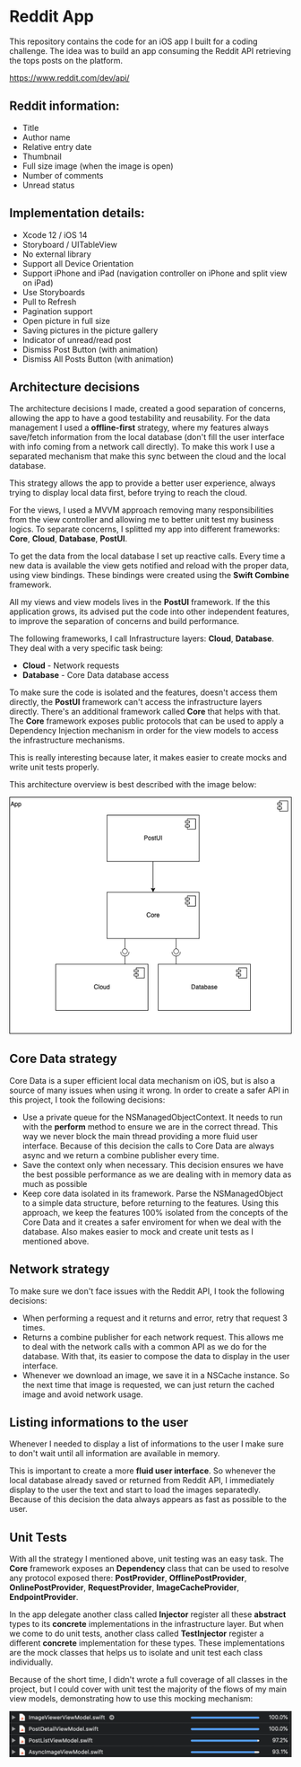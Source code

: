 # Reddit App

This repository contains the code for an iOS app I built for a coding challenge. The idea was to build an app consuming the Reddit API retrieving the tops posts on the platform.

https://www.reddit.com/dev/api/

## Reddit information:
* Title
* Author name
* Relative entry date
* Thumbnail
* Full size image (when the image is open)
* Number of comments
* Unread status

## Implementation details:
* Xcode 12 / iOS 14
* Storyboard / UITableView
* No external library
* Support all Device Orientation
* Support iPhone and iPad (navigation controller on iPhone and split view on iPad)
* Use Storyboards
* Pull to Refresh
* Pagination support
* Open picture in full size
* Saving pictures in the picture gallery
* Indicator of unread/read post
* Dismiss Post Button (with animation)
* Dismiss All Posts Button (with animation)

## Architecture decisions

The architecture decisions I made, created a good separation of concerns, allowing the app to have a good testability and reusability. For the data management I used a **offline-first** strategy, where my features always save/fetch information from the local database (don't fill the user interface with info coming from a network call directly). To make this work I use a separated mechanism that make this sync between the cloud and the local database.

This strategy allows the app to provide a better user experience, always trying to display local data first, before trying to reach the cloud.

For the views, I used a MVVM approach removing many responsibilities from the view controller and allowing me to better unit test my business logics.
To separate concerns, I splitted my app into different frameworks: **Core**, **Cloud**, **Database**, **PostUI**.

To get the data from the local database I set up reactive calls. Every time a new data is available the view gets notified and reload with the proper data, using view bindings. These bindings were created using the **Swift Combine** framework.

All my views and view models lives in the **PostUI** framework. If the this application grows, its advised put the code into other independent features, to improve the separation of concerns and build performance.

The following frameworks, I call Infrastructure layers: **Cloud**, **Database**. They deal with a very specific task being:
* **Cloud** - Network requests
* **Database** - Core Data database access

To make sure the code is isolated and the features, doesn't access them directly, the **PostUI** framework can't access the infrastructure layers directly.
There's an additional framework called **Core** that helps with that. The **Core** framework exposes public protocols that can be used to apply a
Dependency Injection mechanism in order for the view models to access the infrastructure mechanisms.

This is really interesting because later, it makes easier to create mocks and write unit tests properly.

This architecture overview is best described with the image below:

![](https://github.com/fernandodelrio/RedditApp/blob/master/Architecture%20Overview.png "Architecture Overview")

## Core Data strategy

Core Data is a super efficient local data mechanism on iOS, but is also a source of many issues when using it wrong.
In order to create a safer API in this project, I took the following decisions:

* Use a private queue for the NSManagedObjectContext. It needs to run with the **perform** method to ensure we are in the correct thread.
This way we never block the main thread providing a more fluid user interface. Because of this decision the calls to Core Data are always async
and we return a combine publisher every time.
* Save the context only when necessary. This decision ensures we have the best possible performance as we are dealing with in memory data as
much as possible
* Keep core data isolated in its framework. Parse the NSManagedObject to a simple data structure, before returning to the features. Using this approach,
we keep the features 100% isolated from the concepts of the Core Data and it creates a safer enviroment for when we deal with the database. Also makes easier to mock and create unit tests as I mentioned above.

## Network strategy

To make sure we don't face issues with the Reddit API, I took the following decisions:

* When performing a request and it returns and error, retry that request 3 times.
* Returns a combine publisher for each network request. This allows me to deal with the network calls with a common API as we do for the database.
With that, its easier to compose the data to display in the user interface.
* Whenever we download an image, we save it in a NSCache instance. So the next time that image is requested, we can just return the cached image and avoid network usage.

## Listing informations to the user

Whenever I needed to display a list of informations to the user I make sure to don't wait until all information are available in memory.

This is important to create a more **fluid user interface**. So whenever the local database already saved or returned from Reddit API, I immediately
display to the user the text and start to load the images separatedly. Because of this decision the data always appears as fast as possible to the user.

## Unit Tests

With all the strategy I mentioned above, unit testing was an easy task. The **Core** framework exposes an **Dependency** class that can be used to resolve any protocol exposed there: **PostProvider**,
**OfflinePostProvider**, **OnlinePostProvider**, **RequestProvider**, **ImageCacheProvider**, **EndpointProvider**.

In the app delegate another class called **Injector** register all these **abstract** types to its **concrete** implementations in the infrastructure layer.
But when we come to do unit tests, another class called **TestInjector** register a different **concrete** implementation for these types.
These implementations are the mock classes that helps us to isolate and unit test each class individually.

Because of the short time, I didn't wrote a full coverage of all classes in the project, but I could cover with unit test the majority of the flows of
my main view models, demonstrating how to use this mocking mechanism:

![](https://github.com/fernandodelrio/RedditApp/blob/master/Code%20Coverage.png "Code Coverage")
